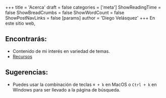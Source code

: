 +++
title = 'Acerca'
draft = false
categories = ['meta']
ShowReadingTime = false
ShowBreadCrumbs = false
ShowWordCount = false
ShowPostNavLinks = false
[params]
    author = 'Diego Velásquez'
+++
En este sitio web,

## Encontrarás:
- Contenido de mi interés en variedad de temas.
- [Recursos](/recursos/)

## Sugerencias:
- Puedes usar la combinación de teclas `⌘ + k` en MacOS o `Ctrl + k` en
Windows para ser llevado a la página de búsqueda.
